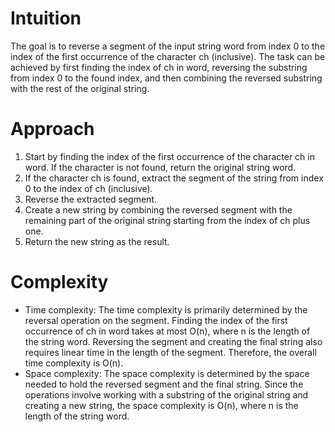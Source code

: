 # Intuition
The goal is to reverse a segment of the input string word from index 0 to the index of the first occurrence of the character ch (inclusive). The task can be achieved by first finding the index of ch in word, reversing the substring from index 0 to the found index, and then combining the reversed substring with the rest of the original string.

# Approach
1. Start by finding the index of the first occurrence of the character ch in word. If the character is not found, return the original string word.
2. If the character ch is found, extract the segment of the string from index 0 to the index of ch (inclusive).
3. Reverse the extracted segment.
4. Create a new string by combining the reversed segment with the remaining part of the original string starting from the index of ch plus one.
5. Return the new string as the result.
# Complexity
- Time complexity:
The time complexity is primarily determined by the reversal operation on the segment. Finding the index of the first occurrence of ch in word takes at most O(n), where n is the length of the string word. Reversing the segment and creating the final string also requires linear time in the length of the segment. Therefore, the overall time complexity is O(n).
- Space complexity:
The space complexity is determined by the space needed to hold the reversed segment and the final string. Since the operations involve working with a substring of the original string and creating a new string, the space complexity is O(n), where n is the length of the string word.
